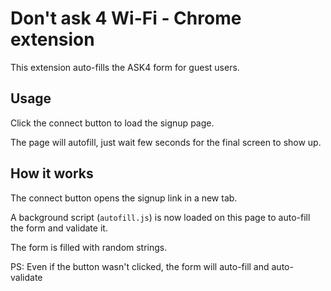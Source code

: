 # Don't ask 4 Wi-Fi - Chrome extension

This extension auto-fills the ASK4 form for guest users.

## Usage

Click the connect button to load the signup page. 

The page will autofill, just wait few seconds for the final screen to show up.

## How it works

The connect button opens the signup link in a new tab.

A background script (`autofill.js`) is now loaded on this page to auto-fill the form and validate it.

The form is filled with random strings.

PS: Even if the button wasn't clicked, the form will auto-fill and auto-validate
